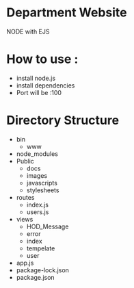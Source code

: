 # Department Website

  NODE with EJS

# How to use :
  - install node.js
  - install dependencies
  - Port will be :100

# Directory Structure
 - bin
   - www
 - node_modules
 - Public 
   - docs
   - images
   - javascripts
   - stylesheets
 - routes
   - index.js
   - users.js
 - views
   - HOD_Message
   - error
   - index
   - tempelate
   - user
 - app.js
 - package-lock.json
 - package.json